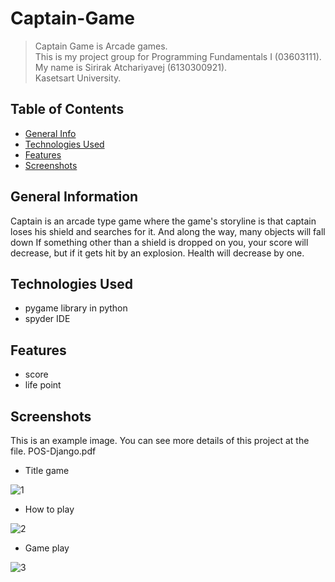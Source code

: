 # Captain-Game
 >Captain Game is Arcade games.\
 This is my project group for Programming Fundamentals I (03603111).\
 My name is Sirirak Atchariyavej (6130300921).\
 Kasetsart University.


## Table of Contents
* [General Info](#general-information)
* [Technologies Used](#technologies-used)
* [Features](#features)
* [Screenshots](#screenshots)


## General Information
Captain is an arcade type game where the game's storyline is that captain loses his shield and searches for it. And along the way, many objects will fall down If something other than a shield is dropped on you, your score will decrease, but if it gets hit by an explosion. Health will decrease by one.

## Technologies Used
- pygame library in python
- spyder IDE


## Features
- score
- life point


## Screenshots
This is an example image. You can see more details of this project at the file. POS-Django.pdf
- Title game

![1](https://user-images.githubusercontent.com/78865194/120226518-8c8bd780-c271-11eb-8db5-8a4a01fe3e78.png)
- How to play

![2](https://user-images.githubusercontent.com/78865194/120226523-8eee3180-c271-11eb-8a91-0dd96840e94b.png)
- Game play


![3](https://user-images.githubusercontent.com/78865194/120226527-91508b80-c271-11eb-8214-2dcdfa754186.png)









